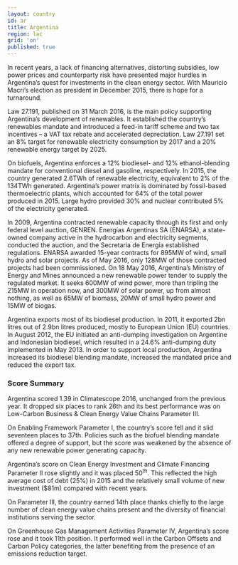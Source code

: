 ```yaml
---
layout: country
id: ar
title: Argentina
region: lac
grid: 'on'
published: true
---
```


In recent years, a lack of financing alternatives, distorting subsidies, low power prices and counterparty risk have presented major hurdles in Argentina’s quest for investments in the clean energy sector. With Mauricio Macri’s election as president in December 2015, there is hope for a turnaround.

Law 27.191, published on 31 March 2016, is the main policy supporting Argentina’s development of renewables. It established the country’s renewables mandate and introduced a feed-in tariff scheme and two tax incentives – a VAT tax rebate and accelerated depreciation. Law 27.191 set an 8% target for renewable electricity consumption by 2017 and a 20% renewable energy target by 2025.

On biofuels, Argentina enforces a 12% biodiesel- and 12% ethanol-blending mandate for conventional diesel and gasoline, respectively.
In 2015, the country generated 2.6TWh of renewable electricity, equivalent to 2% of the 134TWh generated. Argentina’s power matrix is dominated by fossil-based thermoelectric plants, which accounted for 64% of the total power produced in 2015. Large hydro provided 30% and nuclear contributed 5% of the electricity generated.

In 2009, Argentina contracted renewable capacity through its first and only federal level auction, GENREN. Energías Argentinas SA (ENARSA), a state-owned company active in the hydrocarbon and electricity segments, conducted the auction, and the Secretaria de Energía established regulations. ENARSA awarded 15-year contracts for 895MW of wind, small hydro and solar projects. As of May 2016, only 128MW of those contracted projects had been commissioned.
On 18 May 2016, Argentina’s Ministry of Energy and Mines announced a new renewable power tender to supply the regulated market. It seeks 600MW of wind power, more than tripling the 215MW in operation now, and 300MW of solar power, up from almost nothing, as well as 65MW of biomass, 20MW of small hydro power and 15MW of biogas.

Argentina exports most of its biodiesel production. In 2011, it exported 2bn litres out of 2.9bn litres produced, mostly to European Union (EU) countries. In August 2012, the EU initiated an anti-dumping investigation on Argentine and Indonesian biodiesel, which resulted in a 24.6% anti-dumping duty implemented in May 2013. In order to support local production, Argentina increased its biodiesel blending mandate, increased the mandated price and reduced the export tax.


### Score Summary

Argentina scored 1.39 in Climatescope 2016, unchanged from the previous year. It dropped six places to rank 26th and its best performance was on Low-Carbon Business & Clean Energy Value Chains Parameter III.

On Enabling Framework Parameter I, the country’s score fell and it slid seventeen places to 37th. Policies such as the biofuel blending mandate offered a degree of support, but the score was weakened by the absence of any new renewable power generating capacity.

Argentina’s score on Clean Energy Investment and Climate Financing Parameter II rose slightly and it was placed 50<sup>th</sup>.
This reflected the high average cost of debt (25%) in 2015 and the relatively small volume of new investment ($81m) compared with recent years.

On Parameter III, the country earned 14th place thanks chiefly to the large number of clean energy value chains present and the diversity of financial institutions serving the sector.

On Greenhouse Gas Management Activities Parameter IV, Argentina’s score rose and it took 11th position. It performed well in the Carbon Offsets and Carbon Policy categories, the latter benefiting from the presence of an emissions reduction target.
